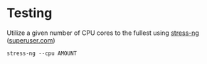 # Testing

Utilize a given number of CPU cores to the fullest using [stress-ng][] ([superuser.com](https://superuser.com/a/443409/20860))
```
stress-ng --cpu AMOUNT
```

[stress-ng]: https://kernel.ubuntu.com/~cking/stress-ng/
